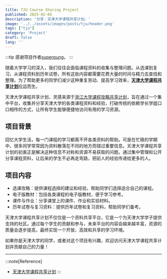 ```yaml
---
title: TJU Course Sharing Project
published: 2025-02-05
description: '分享：天津大学课程共享计划。'
image: '../../assets/images/posts/tju/header.png'
tags: ["tju"]
category: 'Project'
draft: false 
lang: ''
---
```


:::tip
感谢项目作者[superpung](https://github.com/superpung)。
:::

随着大学学习的深入，我们往往会面临课程资料的收集与整理问题。从选课到复习，从课程资料到历年试卷，所有这些内容都需要花费大量的时间与精力去查找和整理。为了帮助更多的同学们减少这种重复劳动、提高学习效率，[**天津大学课程共享计划**](https://cs.tjuse.com/)应运而生。

天津大学课程共享计划，灵感来源于[浙江大学课程攻略共享计划](https://github.com/QSCTech/zju-icicles)，旨在通过一个集中平台，收集并分享天津大学的各类课程资料和经验，打破传统的依赖学长学姐口口相传的方式，让所有学生能够便捷地访问有用的学习资源。

## 项目背景

回忆大学生活，每一门课程的学习都离不开各类资料的帮助。可是在忙碌的学期中，很多同学常常因为资料散落在不同的地方而错过重要信息。天津大学课程共享计划的初衷正是解决这种信息不对称和资源不易获取的问题。通过集中管理和公开分享课程资料，让后来的学生不必再走弯路，把前人的经验传递给更多的人。

## 项目内容

- 选课攻略：提供课程选择的建议和经验，帮助同学们选择适合自己的课程。
- 电子版教材：包括各类课程的电子版教材，便于学习参考。
- 课件与作业：分享课堂上的课件、作业和实验材料。
- 历年试卷与复习资料：提供历年试卷和复习资料，帮助同学们备考。

天津大学课程共享计划不仅仅是一个资料共享平台，它是一个为天津大学学子提供支持的社区。通过每个学生的贡献和参与，未来平台的内容会越来越丰富，资源的质量会逐步提高，最终实现一个开放、高效和共享的学习环境。

如果你是天津大学的同学，或者对这个项目有兴趣，欢迎访问天津大学课程共享计划并贡献自己的力量！

---

:::note[Reference]
- [天津大学课程共享计划](https://github.com/superpung/TJU-CourseSharing)
:::
